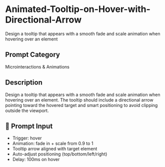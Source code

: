 # Animated-Tooltip-on-Hover-with-Directional-Arrow
Design a tooltip that appears with a smooth fade and scale animation when hovering over an element

## Prompt Category
Microinteractions & Animations

## Description
Design a tooltip that appears with a smooth fade and scale animation when hovering over an element. The tooltip should include a directional arrow pointing toward the hovered target and smart positioning to avoid clipping outside the viewport.

## 💬 Prompt Input
- Trigger: hover
- Animation: fade in + scale from 0.9 to 1
- Tooltip arrow aligned with target element
- Auto-adjust positioning (top/bottom/left/right)
- Delay: 100ms on hover

